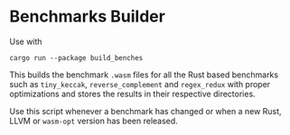 # Benchmarks Builder

Use with

```
cargo run --package build_benches
```

This builds the benchmark `.wasm` files for all the Rust based benchmarks
such as `tiny_keccak`, `reverse_complement` and `regex_redux` with proper
optimizations and stores the results in their respective directories.

Use this script whenever a benchmark has changed or when a new Rust, LLVM or `wasm-opt`
version has been released.
